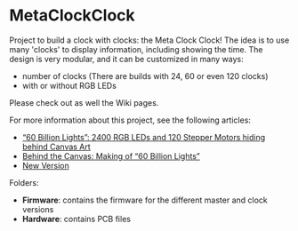 # MetaClockClock
Project to build a clock with clocks: the Meta Clock Clock!
The idea is to use many 'clocks' to display information, including showing the time. The design is very modular, and it can be customized in many ways:
- number of clocks (There are builds with 24, 60 or even 120 clocks)
- with or without RGB LEDs

Please check out as well the Wiki pages.

For more information about this project, see the following articles:
- [“60 Billion Lights”: 2400 RGB LEDs and 120 Stepper Motors hiding behind Canvas Art](https://mcuoneclipse.com/2020/05/24/60-billion-lights-2400-rgb-leds-and-120-stepper-motors-hiding-behind-canvas-art/)
- [Behind the Canvas: Making of “60 Billion Lights”](https://mcuoneclipse.com/2020/06/07/behind-the-canvas-making-of-60-billion-lights/)
- [New Version](https://mcuoneclipse.com/2020/07/19/new-version/)


Folders:
- **Firmware**: contains the firmware for the different master and clock versions
- **Hardware**: contains PCB files

